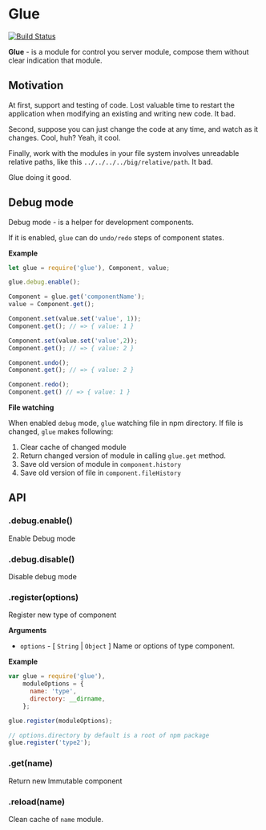
# Glue
[![Build Status](https://travis-ci.org/fun-stack/glue.svg?branch=master)](https://travis-ci.org/fun-stack/glue)

**Glue** - is a module for control you server module, compose them without
clear indication that module.

## Motivation
At first, support and testing of code. Lost valuable time to restart the application when modifying an existing and writing new code. It bad.

Second, suppose you can just change the code at any time, and watch as it changes. Cool, huh? Yeah, it cool.

Finally, work with the modules in your file system involves unreadable relative paths, like this `../../../../big/relative/path`. It bad.

Glue doing it good.

## Debug mode

Debug mode - is a helper for development components.

If it is enabled, `glue` can do `undo/redo` steps of component states.

**Example**
```javascript
let glue = require('glue'), Component, value;

glue.debug.enable();

Component = glue.get('componentName');
value = Component.get();

Component.set(value.set('value', 1));
Component.get(); // => { value: 1 }

Component.set(value.set('value',2));
Component.get(); // => { value: 2 }

Component.undo();
Component.get(); // => { value: 2 }

Component.redo();
Component.get() // => { value: 1 }
```

**File watching**

When enabled `debug` mode, `glue` watching file in npm directory. If file is
changed, `glue` makes following:

1. Clear cache of changed module
2. Return changed version of module in calling `glue.get` method.
3. Save old version of module in `component.history`
4. Save old version of file in `component.fileHistory`


## API

### .debug.enable()

Enable Debug mode

### .debug.disable()

Disable debug mode

### .register(options)

Register new type of component

**Arguments**
  * `options` - [ `String` | `Object` ] Name or options of type component.

**Example**

```javascript
var glue = require('glue'),
    moduleOptions = {
      name: 'type',
      directory: __dirname,
    };

glue.register(moduleOptions);

// options.directory by default is a root of npm package
glue.register('type2');
```
### .get(name)

Return new Immutable component

### .reload(name)

Clean cache of `name` module.
